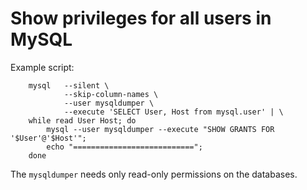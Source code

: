 Show privileges for all users in MySQL
======================================

Example script:

        mysql   --silent \
                --skip-column-names \
                --user mysqldumper \
                --execute 'SELECT User, Host from mysql.user' | \
        while read User Host; do 
            mysql --user mysqldumper --execute "SHOW GRANTS FOR '$User'@'$Host'"; 
            echo "==========================="; 
        done

The `mysqldumper` needs only read-only permissions on the databases.
